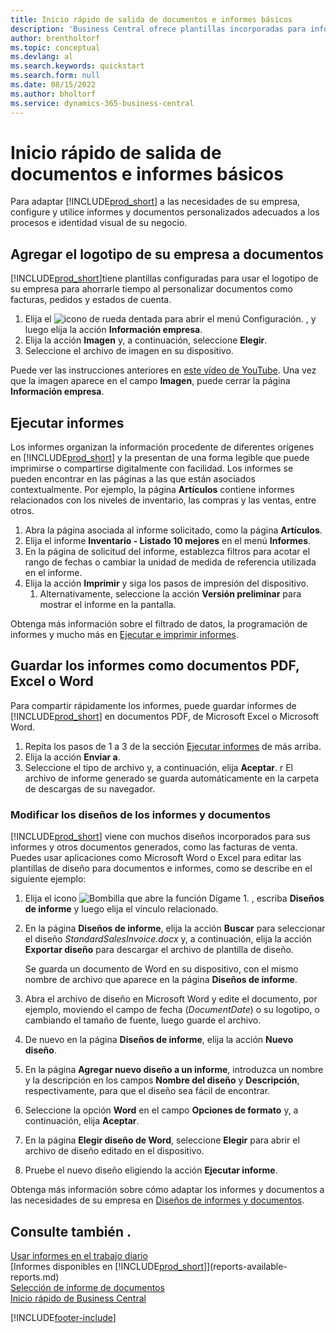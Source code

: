 ```yaml
---
title: Inicio rápido de salida de documentos e informes básicos
description: 'Business Central ofrece plantillas incorporadas para informes y documentos, con muchas opciones de personalización para adaptarlas a las necesidades de su empresa.'
author: brentholtorf
ms.topic: conceptual
ms.devlang: al
ms.search.keywords: quickstart
ms.search.form: null
ms.date: 08/15/2022
ms.author: bholtorf
ms.service: dynamics-365-business-central
---
```


# Inicio rápido de salida de documentos e informes básicos

Para adaptar [!INCLUDE[prod_short](includes/prod_short.md)] a las necesidades de su empresa, configure y utilice informes y documentos personalizados adecuados a los procesos e identidad visual de su negocio.

## Agregar el logotipo de su empresa a documentos

[!INCLUDE[prod_short](includes/prod_short.md)]tiene plantillas configuradas para usar el logotipo de su empresa para ahorrarle tiempo al personalizar documentos como facturas, pedidos y estados de cuenta.

1. Elija el ![icono de rueda dentada para abrir el menú Configuración.](media/ui-experience/settings_icon_small.png) , y luego elija la acción **Información empresa**.
2. Elija la acción **Imagen** y, a continuación, seleccione **Elegir**.
3. Seleccione el archivo de imagen en su dispositivo.

Puede ver las instrucciones anteriores en [este vídeo de YouTube](https://www.youtube.com/watch?v=AatXbKF1NGg). Una vez que la imagen aparece en el campo **Imagen**, puede cerrar la página **Información empresa**.

## Ejecutar informes

Los informes organizan la información procedente de diferentes orígenes en [!INCLUDE[prod_short](includes/prod_short.md)] y la presentan de una forma legible que puede imprimirse o compartirse digitalmente con facilidad. Los informes se pueden encontrar en las páginas a las que están asociados contextualmente. Por ejemplo, la página **Artículos** contiene informes relacionados con los niveles de inventario, las compras y las ventas, entre otros.

1. Abra la página asociada al informe solicitado, como la página **Artículos**.
2. Elija el informe **Inventario - Listado 10 mejores** en el menú **Informes**.
3. En la página de solicitud del informe, establezca filtros para acotar el rango de fechas o cambiar la unidad de medida de referencia utilizada en el informe.
4. Elija la acción **Imprimir** y siga los pasos de impresión del dispositivo.
    1. Alternativamente, seleccione la acción **Versión preliminar** para mostrar el informe en la pantalla.

Obtenga más información sobre el filtrado de datos, la programación de informes y mucho más en [Ejecutar e imprimir informes](ui-work-report.md).

## Guardar los informes como documentos PDF, Excel o Word

Para compartir rápidamente los informes, puede guardar informes de [!INCLUDE[prod_short](includes/prod_short.md)] en documentos PDF, de Microsoft Excel o Microsoft Word.

1. Repita los pasos de 1 a 3 de la sección [Ejecutar informes](#run-reports) de más arriba.
2. Elija la acción **Enviar a**.
3. Seleccione el tipo de archivo y, a continuación, elija **Aceptar**.
r El archivo de informe generado se guarda automáticamente en la carpeta de descargas de su navegador.

### Modificar los diseños de los informes y documentos

[!INCLUDE[prod_short](includes/prod_short.md)] viene con muchos diseños incorporados para sus informes y otros documentos generados, como las facturas de venta. Puedes usar aplicaciones como Microsoft Word o Excel para editar las plantillas de diseño para documentos e informes, como se describe en el siguiente ejemplo:

1. Elija el icono ![Bombilla que abre la función Dígame 1.](media/ui-search/search_small.png "Dígame qué desea hacer") , escriba **Diseños de informe** y luego elija el vínculo relacionado.
2. En la página **Diseños de informe**, elija la acción **Buscar** para seleccionar el diseño *StandardSalesInvoice.docx* y, a continuación, elija la acción **Exportar diseño** para descargar el archivo de plantilla de diseño.

    Se guarda un documento de Word en su dispositivo, con el mismo nombre de archivo que aparece en la página **Diseños de informe**.
3. Abra el archivo de diseño en Microsoft Word y edite el documento, por ejemplo, moviendo el campo de fecha (*DocumentDate*) o su logotipo, o cambiando el tamaño de fuente, luego guarde el archivo.
4. De nuevo en la página **Diseños de informe**, elija la acción **Nuevo diseño**.
5. En la página **Agregar nuevo diseño a un informe**, introduzca un nombre y la descripción en los campos **Nombre del diseño** y **Descripción**, respectivamente, para que el diseño sea fácil de encontrar.
6. Seleccione la opción **Word** en el campo **Opciones de formato** y, a continuación, elija **Aceptar**.
7. En la página **Elegir diseño de Word**, seleccione **Elegir** para abrir el archivo de diseño editado en el dispositivo.
8. Pruebe el nuevo diseño eligiendo la acción **Ejecutar informe**.

Obtenga más información sobre cómo adaptar los informes y documentos a las necesidades de su empresa en [Diseños de informes y documentos](ui-manage-report-layouts.md).

## Consulte también .

[Usar informes en el trabajo diario](reports-use-reports.md)  
[Informes disponibles en [!INCLUDE[prod_short](includes/prod_short.md)]](reports-available-reports.md)  
[Selección de informe de documentos](across-report-selections.md)  
[Inicio rápido de Business Central](quick-start-business-central.md)  

[!INCLUDE[footer-include](includes/footer-banner.md)]
